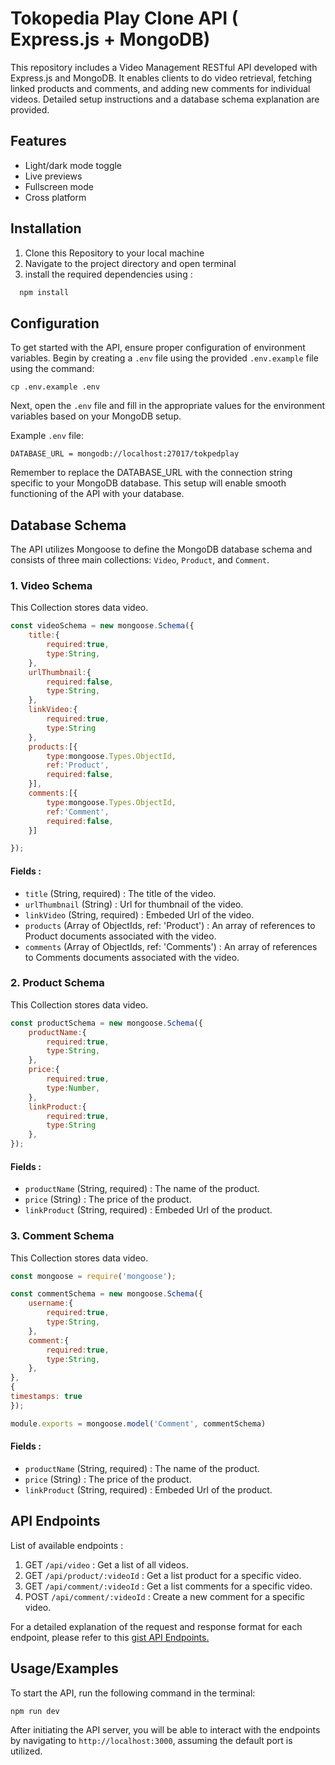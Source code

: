 
# Tokopedia Play Clone API ( Express.js + MongoDB)

This repository includes a Video Management RESTful API developed with Express.js and MongoDB. It enables clients to do video retrieval, fetching linked products and comments, and adding new comments for individual videos. Detailed setup instructions and a database schema explanation are provided.

## Features

- Light/dark mode toggle
- Live previews
- Fullscreen mode
- Cross platform


## Installation
1. Clone this Repository to your local machine
2. Navigate to the project directory and open terminal
3. install the required dependencies using : 

```bash
  npm install
```
    
## Configuration

To get started with the API, ensure proper configuration of environment variables. Begin by creating a `.env` file using the provided `.env.example` file using the command:

    cp .env.example .env
Next, open the `.env` file and fill in the appropriate values for the environment variables based on your MongoDB setup.

Example `.env` file:

    DATABASE_URL = mongodb://localhost:27017/tokpedplay
Remember to replace the DATABASE_URL with the connection string specific to your MongoDB database. This setup will enable smooth functioning of the API with your database.

## Database Schema

The API utilizes Mongoose to define the MongoDB database schema and consists of three main collections: `Video`, `Product`, and `Comment`.

### 1. Video Schema
This Collection stores data video.

```javascript video.js
const videoSchema = new mongoose.Schema({
    title:{
        required:true,
        type:String,
    },
    urlThumbnail:{
        required:false,
        type:String,
    },
    linkVideo:{
        required:true,
        type:String
    },
    products:[{
        type:mongoose.Types.ObjectId,
        ref:'Product',
        required:false,
    }],
    comments:[{
        type:mongoose.Types.ObjectId,
        ref:'Comment',
        required:false,
    }]

});
```
#### Fields :
- `title` (String, required) : The title of the video.
- `urlThumbnail` (String) : Url for thumbnail of the video. 
- `linkVideo` (String, required) : Embeded Url of the video.
- `products` (Array of ObjectIds, ref: 'Product') :  An array of references to Product documents associated with the video.
- `comments` (Array of ObjectIds, ref: 'Comments') :  An array of references to Comments documents associated with the video.

### 2. Product Schema
This Collection stores data video.

```javascript product.js
const productSchema = new mongoose.Schema({
    productName:{
        required:true,
        type:String,
    },
    price:{
        required:true,
        type:Number,
    },
    linkProduct:{
        required:true,
        type:String
    },
});
```
#### Fields :
- `productName` (String, required) : The name of the product.
- `price` (String) : The price of the product.
- `linkProduct` (String, required) : Embeded Url of the product.

### 3. Comment Schema
This Collection stores data video.

```javascript comment.js
const mongoose = require('mongoose');

const commentSchema = new mongoose.Schema({
    username:{
        required:true,
        type:String,
    },
    comment:{
        required:true,
        type:String,
    },
},
{ 
timestamps: true 
});

module.exports = mongoose.model('Comment', commentSchema)
```
#### Fields :
- `productName` (String, required) : The name of the product.
- `price` (String) : The price of the product.
- `linkProduct` (String, required) : Embeded Url of the product.
## API Endpoints
List of available endpoints : 
1. GET `/api/video` : Get a list of all videos.
2. GET `/api/product/:videoId` : Get a list product for a specific video.
3. GET `/api/comment/:videoId` : Get a list comments for a specific video.
4. POST `/api/comment/:videoId` : Create a new comment for a specific video.

For a detailed explanation of the request and response format for each endpoint, please refer to this [gist API Endpoints.](https://gist.github.com/nasrulazis/f08b1b1ca2c534b5acb6fb9ea9352ef8)
## Usage/Examples
To start the API, run the following command in the terminal:
```javascript
npm run dev
```
After initiating the API server, you will be able to interact with the endpoints by navigating to `http://localhost:3000`, assuming the default port is utilized. 
